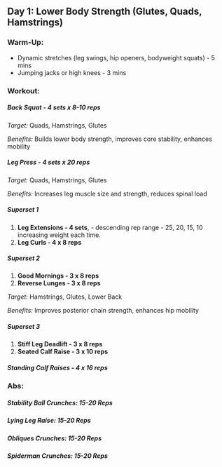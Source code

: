 ## **Day 1: Lower Body Strength (Glutes, Quads, Hamstrings)**

### Warm-Up:

* Dynamic stretches (leg swings, hip openers, bodyweight squats) - 5 mins
* Jumping jacks or high knees - 3 mins

### Workout:

##### **Back Squat** - 4 sets x 8-10 reps

*Target:* Quads, Hamstrings, Glutes

*Benefits:* Builds lower body strength, improves core stability, enhances mobility

##### **Leg Press** - 4 sets x 20 reps

*Target:* Quads, Hamstrings, Glutes

*Benefits:* Increases leg muscle size and strength, reduces spinal load

##### Superset 1

1. **Leg Extensions - 4 sets**,  -  descending rep range - 25, 20, 15, 10 increasing weight each time.
2. **Leg Curls - 4 x 8 reps**

##### **Superset 2**

1. **Good Mornings - 3 x 8 reps**
2. **Reverse Lunges - 3 x 8 reps**

*Target:* Hamstrings, Glutes, Lower Back

*Benefits:* Improves posterior chain strength, enhances hip mobility

##### **Superset 3**

1. **Stiff Leg Deadlift - 3 x 8 reps**
2. **Seated Calf Raise - 3 x 10 reps**

##### Standing Calf Raises - 4 x 16 reps

### Abs:

##### Stability Ball Crunches: 15-20 Reps

##### Lying Leg Raise: 15-20 Reps

##### Obliques Crunches: 15-20 Reps

##### Spiderman Crunches: 15-20 Reps

